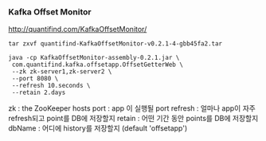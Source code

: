 ### Kafka Offset Monitor
http://quantifind.com/KafkaOffsetMonitor/

    tar zxvf quantifind-KafkaOffsetMonitor-v0.2.1-4-gbb45fa2.tar

    java -cp KafkaOffsetMonitor-assembly-0.2.1.jar \
     com.quantifind.kafka.offsetapp.OffsetGetterWeb \
     --zk zk-server1,zk-server2 \
     --port 8080 \
     --refresh 10.seconds \
     --retain 2.days

 zk : the ZooKeeper hosts
 port : app 이 실행될 port
 refresh : 얼마나 app이 자주 refresh되고 point를 DB에 저장할지
 retain : 어떤 기간 동안 points를 DB에 저장할지
 dbName : 어디에 history를 저장할지 (default 'offsetapp')
